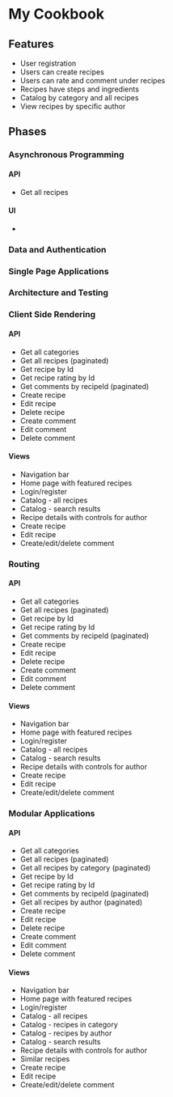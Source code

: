 # My Cookbook

## Features
* User registration
* Users can create recipes
* Users can rate and comment under recipes
* Recipes have steps and ingredients
* Catalog by category and all recipes
* View recipes by specific author 

## Phases

### Asynchronous Programming

#### API
* Get all recipes

#### UI
* 

### Data and Authentication

### Single Page Applications

### Architecture and Testing

### Client Side Rendering

#### API
* Get all categories
* Get all recipes (paginated)
* Get recipe by Id
* Get recipe rating by Id
* Get comments by recipeId (paginated)
* Create recipe
* Edit recipe
* Delete recipe
* Create comment
* Edit comment
* Delete comment

#### Views
* Navigation bar
* Home page with featured recipes
* Login/register
* Catalog - all recipes
* Catalog - search results
* Recipe details with controls for author
* Create recipe
* Edit recipe
* Create/edit/delete comment


### Routing

#### API
* Get all categories
* Get all recipes (paginated)
* Get recipe by Id
* Get recipe rating by Id
* Get comments by recipeId (paginated)
* Create recipe
* Edit recipe
* Delete recipe
* Create comment
* Edit comment
* Delete comment

#### Views
* Navigation bar
* Home page with featured recipes
* Login/register
* Catalog - all recipes
* Catalog - search results
* Recipe details with controls for author
* Create recipe
* Edit recipe
* Create/edit/delete comment


### Modular Applications

#### API
* Get all categories
* Get all recipes (paginated)
* Get all recipes by category (paginated)
* Get recipe by Id
* Get recipe rating by Id
* Get comments by recipeId (paginated)
* Get all recipes by author (paginated)
* Create recipe
* Edit recipe
* Delete recipe
* Create comment
* Edit comment
* Delete comment

#### Views
* Navigation bar
* Home page with featured recipes
* Login/register
* Catalog - all recipes
* Catalog - recipes in category
* Catalog - recipes by author
* Catalog - search results
* Recipe details with controls for author
* Similar recipes
* Create recipe
* Edit recipe
* Create/edit/delete comment
